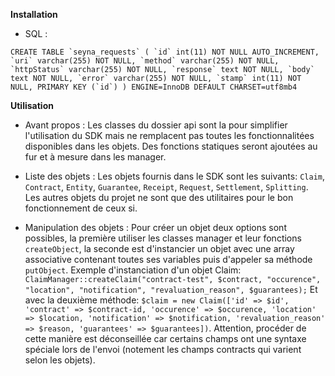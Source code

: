 **Installation** 

- SQL :

 ```CREATE TABLE `seyna_requests` (
    `id` int(11) NOT NULL AUTO_INCREMENT,
    `uri` varchar(255) NOT NULL,
    `method` varchar(255) NOT NULL,
    `httpStatus` varchar(255) NOT NULL,
    `response` text NOT NULL,
    `body` text NOT NULL,
    `error` varchar(255) NOT NULL,
    `stamp` int(11) NOT NULL,
    PRIMARY KEY (`id`)
   ) ENGINE=InnoDB DEFAULT CHARSET=utf8mb4```
   
**Utilisation**

- Avant propos : 
Les classes du dossier api sont la pour simplifier l'utilisation du SDK mais ne remplacent pas toutes les fonctionnalitées
disponibles dans les objets. Des fonctions statiques seront ajoutées au fur et à mesure dans les manager.   

- Liste des objets :
Les objets fournis dans le SDK sont les suivants:
`Claim`, `Contract`, `Entity`, `Guarantee`, `Receipt`, `Request`, `Settlement`, `Splitting`. Les autres objets du projet ne sont que des utilitaires
pour le bon fonctionnement de ceux si. 

- Manipulation des objets : 
Pour créer un objet deux options sont possibles, la première utiliser les classes manager et leur fonctions `createObject`, la seconde est 
d'instancier un objet avec une array associative contenant toutes ses variables puis d'appeler sa méthode `putObject`. Exemple d'instanciation d'un objet Claim: 
```ClaimManager::createClaim("contract-test", $contract, "occurence", "location", "notification", "revaluation_reason", $guarantees);```
Et avec la deuxième méthode: 
```$claim = new Claim(['id' => $id', 'contract' => $contract-id, 'occurence' => $occurence, 'location' => $location, 'notification' => $notification, 'revaluation_reason' => $reason, 'guarantees' => $guarantees])```. 
Attention, procéder de cette manière est déconseillée car certains champs ont une syntaxe spéciale lors de l'envoi (notement les champs contracts qui varient selon les objets). 
